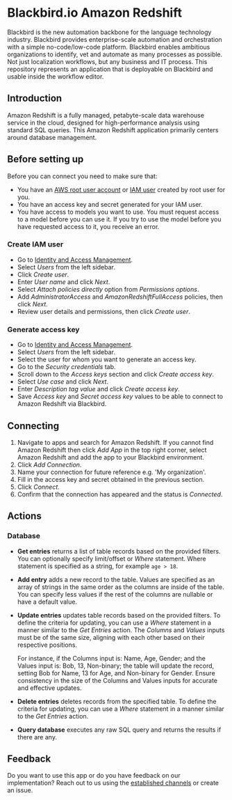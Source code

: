
# Blackbird.io Amazon Redshift  
  
Blackbird is the new automation backbone for the language technology industry. Blackbird provides enterprise-scale automation and orchestration with a simple no-code/low-code platform. Blackbird enables ambitious organizations to identify, vet and automate as many processes as possible. Not just localization workflows, but any business and IT process. This repository represents an application that is deployable on Blackbird and usable inside the workflow editor.  
  
## Introduction  
  
<!-- begin docs -->  
  
Amazon Redshift is a fully managed, petabyte-scale data warehouse service in the cloud, designed for high-performance analysis using standard SQL queries. This Amazon Redshift application primarily centers around database management.  

## Before setting up

Before you can connect you need to make sure that:

- You have an [AWS root user account](https://docs.aws.amazon.com/IAM/latest/UserGuide/id_root-user.html) or [IAM user](https://docs.aws.amazon.com/IAM/latest/UserGuide/introduction_identity-management.html) created by root user for you.
- You have an access key and secret generated for your IAM user.
- You have access to models you want to use. You must request access to a model before you can use it. If you try to use the model before you have requested access to it, you receive an error.

### Create IAM user

- Go to [Identity and Access Management](https://console.aws.amazon.com/iamv2/home).
- Select _Users_ from the left sidebar.
- Click _Create user_.
- Enter _User name_ and click _Next_.
- Select _Attach policies directly_ option from _Permissions options_.
- Add _AdministratorAccess_ and _AmazonRedshiftFullAccess_ policies, then click _Next_.
- Review user details and permissions, then click _Create user_.

### Generate access key

- Go to [Identity and Access Management](https://console.aws.amazon.com/iamv2/home).
- Select _Users_ from the left sidebar.
- Select the user for whom you want to generate an access key.
- Go to the _Security credentials_ tab.
- Scroll down to the _Access keys_ section and click _Create access key_.
- Select _Use case_ and click _Next_.
- Enter _Description tag value_ and click _Create access key_.
- Save _Access key_ and _Secret access key_ values to be able to connect to Amazon Redshift via Blackbird.

## Connecting

1. Navigate to apps and search for Amazon Redshift. If you cannot find Amazon Redshift then click _Add App_ in the top right corner, select Amazon Redshift and add the app to your Blackbird environment.
2. Click _Add Connection_.
3. Name your connection for future reference e.g. 'My organization'.
4. Fill in the access key and secret obtained in the previous section.
5. Click _Connect_.
6. Confirm that the connection has appeared and the status is _Connected_.
  
## Actions  
 
### Database

- **Get entries** returns a list of table records based on the provided filters. You can optionally specify limit/offset or _Where_ statement. Where statement is specified as a string, for example `age > 18`.
- **Add entry** adds a new record to the table. Values are specified as an array of strings in the same order as the columns are inside of the table. You can specify less values if the rest of the columns are nullable or have a default value.
- **Update entries** updates table records based on the provided filters. To define the criteria for updating, you can use a _Where_ statement in a manner similar to the _Get Entries_ action. The _Columns_ and _Values_ inputs must be of the same size, aligning with each other based on their respective positions. 

	For instance, if the Columns input is: Name, Age, Gender; and the Values input is: Bob, 13, Non-binary; the table will update the record, setting Bob for Name, 13 for Age, and Non-binary for Gender. Ensure consistency in the size of the Columns and Values inputs for accurate and effective updates.
- **Delete entries** deletes records from the specified table. To define the criteria for updating, you can use a _Where_ statement in a manner similar to the _Get Entries_ action.
- **Query database** executes any raw SQL query and returns the results if there are any.
  
## Feedback  
  
Do you want to use this app or do you have feedback on our implementation? Reach out to us using the [established channels](https://www.blackbird.io/) or create an issue.
  
<!-- end docs -->
